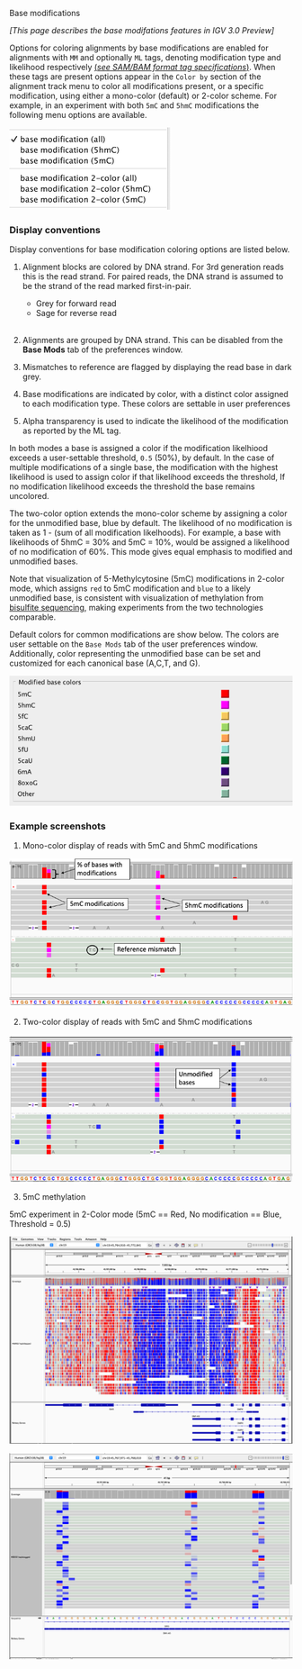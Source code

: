 <p class="page-title">  Base modifications </p>

*[This page describes the base modifations features in IGV 3.0 Preview]*

Options for coloring alignments by base modifications are enabled for alignments with  `MM` and optionally `ML` tags, 
denoting modification type and likelihood respectively  [(_see SAM/BAM format tag specifications_)](https://samtools.github.io/hts-specs/SAMtags.pdf).
When these tags are present  options appear in the `Color by` section of the alignment track menu to color 
all modifications present, or a specific modification, using  either a mono-color (default) or 2-color scheme.  For example,
in an experiment with both `5mC` and `5hmC` modifications the following menu options are available.

![](../../img/basemods/menu.png)


### Display conventions

Display conventions for base modification coloring options are listed below.

1. Alignment blocks are colored by DNA strand.  For 3rd generation reads this is the read strand.  For paired reads, the DNA strand  is assumed to be the strand of the read marked first-in-pair.

    * Grey for forward read
    * Sage for reverse read <br><br>

2. Alignments are grouped by DNA strand.  This can be disabled from the **Base Mods** tab of the preferences window.

3. Mismatches to reference are flagged by displaying the read base in dark grey.

4. Base modifications are indicated by color, with a distinct color assigned to each modification type.  These colors are settable in user preferences

5. Alpha transparency is used to indicate the likelihood of the modification as reported by the ML tag.

In  both modes a base is assigned a color if the modification likelhiood exceeds a user-settable threshold, `0.5` (50%), 
by default.  In the case of multiple modifications  of a single base, the modification with the highest likelihood is 
used to assign color if that likelihood exceeds the  threshold,   If no modification likelihood exceeds the threshold 
the base remains uncolored.

The two-color option extends the mono-color scheme by assigning a color for the unmodified base, blue by default.   The likelihood of
no modification is taken as 1 - (sum of all modification likelhoods).  For example, a base with likelihoods of
5hmC = 30% and 5mC = 10%, would be assigned a likelihood of no modification of 60%.  This mode gives equal emphasis to
modified and unmodified bases. 

Note that visualization of 5-Methylcytosine (5mC) modifications in 2-color mode, which assigns `red` to 5mC modification
and `blue` to a likely unmodified base, is consistent 
with visualization of methylation from [bisulfite sequencing](./bisulfite_sequencing.md), making experiments from the 
two technologies comparable.


Default colors for common modifications are show below.  The colors are user settable on the `Base Mods` tab of the user
preferences window.  Additionally, color representing the unmodified base can be set and 
customized for each canonical base (A,C,T, and G).

![](../../img/basemods/mod_colors.png)

### Example screenshots


1. Mono-color display of reads with 5mC and 5hmC modifications

![](../../img/basemods/basemod_mono.png)


2. Two-color display of reads with 5mC and 5hmC modifications

![](../../img/basemods/basemod_2color.png)


3. 5mC methylation

5mC experiment in 2-Color mode (5mC == Red, No modification == Blue, Threshold = 0.5)

![](../../img/basemods/5mC.png)

![](../../img/basemods/5mC_zoomedin.png)



